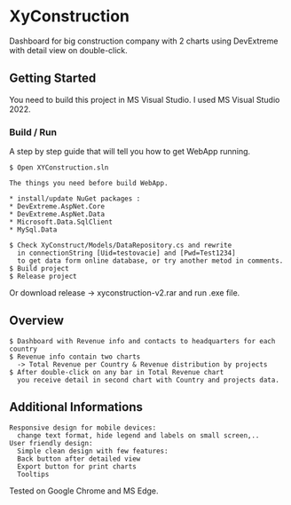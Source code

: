# XyConstruction

Dashboard for big construction company with 2 charts 
using DevExtreme with detail view on double-click.

## Getting Started

You need to build this project in MS Visual Studio. I used MS Visual Studio 2022.

### Build / Run

A step by step guide that will tell you how to get WebApp running.

```
$ Open XYConstruction.sln

The things you need before build WebApp.

* install/update NuGet packages :
* DevExtreme.AspNet.Core 
* DevExtreme.AspNet.Data
* Microsoft.Data.SqlClient
* MySql.Data

$ Check XyConstruct/Models/DataRepository.cs and rewrite 
  in connectionString [Uid=testovacie] and [Pwd=Test1234] 
  to get data form online database, or try another metod in comments.
$ Build project
$ Release project
```
Or download release -> xyconstruction-v2.rar and run .exe file.

## Overview

```
$ Dashboard with Revenue info and contacts to headquarters for each country
$ Revenue info contain two charts 
  -> Total Revenue per Country & Revenue distribution by projects
$ After double-click on any bar in Total Revenue chart 
  you receive detail in second chart with Country and projects data.
```


## Additional Informations

```
Responsive design for mobile devices: 
  change text format, hide legend and labels on small screen,.. 
User friendly design:
  Simple clean design with few features:
  Back button after detailed view
  Export button for print charts
  Tooltips
```
Tested on Google Chrome and MS Edge.
